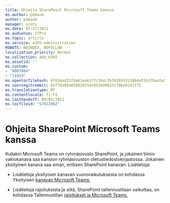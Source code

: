 ```yaml
---
title: Ohjeita SharePoint Microsoft Teams kanssa
ms.author: pebaum
author: pebaum
manager: scotv
ms.date: 07/27/2021
ms.audience: ITPro
ms.topic: article
ms.service: o365-administration
ROBOTS: NOINDEX, NOFOLLOW
localization_priority: Normal
ms.collection: Adm_O365
ms.assetid: ''
ms.custom:
- "9007084"
- "11929"
ms.openlocfilehash: 6f63eed31fda61ea6377c364cfbf63035311864e55637baa5a5838784a03b582
ms.sourcegitcommit: b5f7da89a650d2915dc652449623c78be6247175
ms.translationtype: MT
ms.contentlocale: fi-FI
ms.lasthandoff: 08/05/2021
ms.locfileid: "57812962"
---
```

# <a name="help-with-the-sharepoint-and-microsoft-teams-interaction"></a>Ohjeita SharePoint Microsoft Teams kanssa

Kullakin Microsoft Teams on ryhmäsivusto SharePoint, ja jokainen tiimin vakiokanava saa kansion ryhmäsivuston oletustiedostokirjastossa. Jokainen yksityinen kanava saa oman, erillisen SharePoint kanavan. Lisätietoja:

- Lisätietoja yksityisen kanavan vuorovaikutuksesta on kohdassa Yksityisen [kanavan Microsoft Teams.](/MicrosoftTeams/private-channels#private-channel-sharepoint-sites)

- Lisätietoja rajoituksista ja siitä, SharePoint tallennustilaan vaikuttaa, on kohdassa Tallennustilan [rajoitukset ja Microsoft Teams.](/microsoftteams/limits-specifications-teams#storage) 
